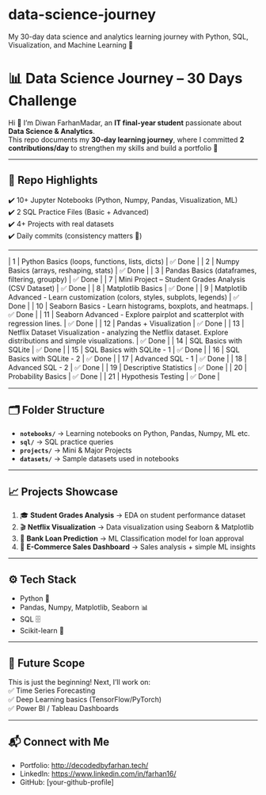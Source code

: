 # data-science-journey
My 30-day data science and analytics learning journey with Python, SQL, Visualization, and Machine Learning 🚀

# 📊 Data Science Journey – 30 Days Challenge

Hi 👋 I’m Diwan FarhanMadar, an **IT final-year student** passionate about **Data Science & Analytics**.  
This repo documents my **30-day learning journey**, where I committed **2 contributions/day** to strengthen my skills and build a portfolio 🚀  

---

## 📌 Repo Highlights
✔️ 10+ Jupyter Notebooks (Python, Numpy, Pandas, Visualization, ML)  
✔️ 2 SQL Practice Files (Basic + Advanced)  
✔️ 4+ Projects with real datasets  
✔️ Daily commits (consistency matters 💯)  

---

| 1   | Python Basics (loops, functions, lists, dicts) | ✅ Done |
| 2   | Numpy Basics (arrays, reshaping, stats) | ✅ Done |
| 3   | Pandas Basics (dataframes, filtering, groupby) | ✅ Done |
| 7   | Mini Project – Student Grades Analysis (CSV Dataset) | ✅ Done |
| 8   | Matplotlib Basics | ✅ Done |
| 9   |  Matplotlib Advanced - Learn customization (colors, styles, subplots, legends) | ✅ Done |
| 10  | Seaborn Basics - Learn histograms, boxplots, and heatmaps. | ✅ Done |
| 11  | Seaborn Advanced - Explore pairplot and scatterplot with regression lines. | ✅ Done |
| 12  | Pandas + Visualization | ✅ Done |
| 13  | Netflix Dataset Visualization - analyzing the Netflix dataset. Explore distributions and simple visualizations. | ✅ Done | 
| 14  | SQL Basics with SQLite | ✅ Done |
| 15  | SQL Basics with SQLite - 1 | ✅ Done |
| 16  | SQL Basics with SQLite - 2 | ✅ Done |
| 17  | Advanced SQL - 1 | ✅ Done |
| 18  | Advanced SQL - 2 | ✅ Done |
| 19  | Descriptive Statistics | ✅ Done |
| 20  | Probability Basics | ✅ Done |
| 21  | Hypothesis Testing | ✅ Done |





---

## 🗂️ Folder Structure
- **`notebooks/`** → Learning notebooks on Python, Pandas, Numpy, ML etc.  
- **`sql/`** → SQL practice queries  
- **`projects/`** → Mini & Major Projects  
- **`datasets/`** → Sample datasets used in notebooks  

---

## 📈 Projects Showcase
1. 🎓 **Student Grades Analysis** → EDA on student performance dataset  
2. 🎬 **Netflix Visualization** → Data visualization using Seaborn & Matplotlib  
3. 🏦 **Bank Loan Prediction** → ML Classification model for loan approval  
4. 🛒 **E-Commerce Sales Dashboard** → Sales analysis + simple ML insights  

---

## ⚙️ Tech Stack
- Python 🐍  
- Pandas, Numpy, Matplotlib, Seaborn 📊  
- SQL 🗄️  
- Scikit-learn 🤖  

---

## 🌟 Future Scope
This is just the beginning! Next, I’ll work on:  
✅ Time Series Forecasting  
✅ Deep Learning basics (TensorFlow/PyTorch)  
✅ Power BI / Tableau Dashboards  

---

## 📬 Connect with Me
- Portfolio: http://decodedbyfarhan.tech/  
- LinkedIn: https://www.linkedin.com/in/farhan16/
- GitHub: [your-github-profile]  
